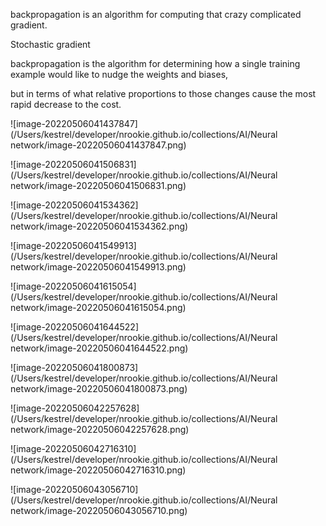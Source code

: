 backpropagation is an algorithm for computing that crazy complicated gradient.





Stochastic gradient



backpropagation is the algorithm  for determining how a single training example would like to nudge the weights and biases,



but in terms of what relative proportions to those changes cause the most rapid decrease to the cost.

![image-20220506041437847](/Users/kestrel/developer/nrookie.github.io/collections/AI/Neural network/image-20220506041437847.png)





![image-20220506041506831](/Users/kestrel/developer/nrookie.github.io/collections/AI/Neural network/image-20220506041506831.png)





![image-20220506041534362](/Users/kestrel/developer/nrookie.github.io/collections/AI/Neural network/image-20220506041534362.png)



![image-20220506041549913](/Users/kestrel/developer/nrookie.github.io/collections/AI/Neural network/image-20220506041549913.png)



![image-20220506041615054](/Users/kestrel/developer/nrookie.github.io/collections/AI/Neural network/image-20220506041615054.png)







![image-20220506041644522](/Users/kestrel/developer/nrookie.github.io/collections/AI/Neural network/image-20220506041644522.png)





![image-20220506041800873](/Users/kestrel/developer/nrookie.github.io/collections/AI/Neural network/image-20220506041800873.png)





![image-20220506042257628](/Users/kestrel/developer/nrookie.github.io/collections/AI/Neural network/image-20220506042257628.png)



![image-20220506042716310](/Users/kestrel/developer/nrookie.github.io/collections/AI/Neural network/image-20220506042716310.png)







![image-20220506043056710](/Users/kestrel/developer/nrookie.github.io/collections/AI/Neural network/image-20220506043056710.png)



